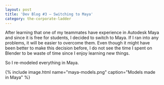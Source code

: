 ```yaml
---
layout: post
title: 'Dev Blog #3 – Switching to Maya'
category: the-corporate-ladder
---
```


After learning that one of my teammates have experience in Autodesk Maya and since it is free for students, I decided to switch to Maya. If I ran into any problems, it will be easier to overcome them. Even though it might have been better to make this decision before, I do not see the time I spent on Blender to be waste of time since I enjoy learning new things.

So I re-modeled everything in Maya.

{% include image.html name="maya-models.png" caption="Models made in Maya" %}
